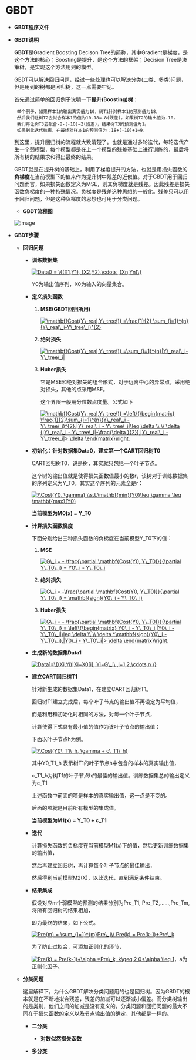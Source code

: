 # GBDT


* **GBDT程序文件**

* **GBDT说明**

   **GBDT**是Gradient Boosting Decison Tree的简称，其中Gradient是梯度，是这个方法的核心；Boosting是提升，是这个方法的框架；Decision Tree是决策树，是实现这个方法用到的模型。

   GBDT可以解决回归问题，经过一些处理也可以解决分类(二类、多类)问题，但是用到的树都是回归树，这一点需要牢记。
  
   首先通过简单的回归例子说明一下**提升(Boosting)树**：

       举个例子，如果样本1的输出真实值为10，树T1针对样本1的预测值为18，
       然后我们让树T2去拟合样本1的值为10-18=-8(残差)。如果树T2的输出值为-10，
       我们再让树T3去拟合-8-(-10)=2(残差)，结果树T3的预测值为1。
       如果到此迭代结束，在最终对样本1的预测值为：18+(-10)+1=9。
  
   到这里，提升回归树的流程就大致清楚了。也就是通过多轮迭代，每轮迭代产生一个弱模型，每个模型都是在上一个模型的残差基础上进行训练的，最后将所有树的结果求和得出最终的结果。
   
   GBDT就是在提升树的基础上，利用了梯度提升的方法，也就是用损失函数的**负梯度**在当前模型下的值来作为提升树中残差的近似值。对于GBDT用于回归问题而言，如果损失函数定义为MSE，则其负梯度就是残差。因此残差是损失函数负梯度的一种特殊情况。负梯度是残差这种思想的一般化。残差只可以用于回归问题，但是这种负梯度的思想也可用于分类问题。
   
    * **GBDT流程图** 
   
   ![image](https://github.com/Anfany/Machine-Learning-for-Beginner-by-Python3/blob/master/Boosting/GBDT/gbdt.png)
   
   
 * **GBDT步骤** 
 
    * **回归问题**
   
       + **训练数据集**
       
         <a href="https://www.codecogs.com/eqnedit.php?latex=Data0&space;=&space;\{(X1,Y1),&space;(X2,Y2),\cdots&space;,(Xn,Yn)\}" target="_blank"><img src="https://latex.codecogs.com/gif.latex?Data0&space;=&space;\{(X1,Y1),&space;(X2,Y2),\cdots&space;,(Xn,Yn)\}" title="Data0 = \{(X1,Y1), (X2,Y2),\cdots ,(Xn,Yn)\}" /></a>
         
         Y0为输出值序列，X0为输入的向量集合。
         
       + **定义损失函数**
       
          1. **MSE(GBDT回归所用)**
          
             <a href="https://www.codecogs.com/eqnedit.php?latex=\mathbf{Cost(Y\_real,Y\_tree\)}&space;=\frac{1}{2}&space;\sum_{i=1}^{n}(Y\_real\_i-Y\_tree\_i)^{2}" target="_blank"><img src="https://latex.codecogs.com/gif.latex?\mathbf{Cost(Y\_real,Y\_tree\)}&space;=\frac{1}{2}&space;\sum_{i=1}^{n}(Y\_real\_i-Y\_tree\_i)^{2}" title="\mathbf{Cost(Y\_real,Y\_tree\)} =\frac{1}{2} \sum_{i=1}^{n}(Y\_real\_i-Y\_tree\_i)^{2}" /></a>
          
          2. **绝对损失**
          
             <a href="https://www.codecogs.com/eqnedit.php?latex=\mathbf{Cost(Y\_real,Y\_tree\)}&space;=\sum_{i=1}^{n}|Y\_real\_i-Y\_tree\_i|" target="_blank"><img src="https://latex.codecogs.com/gif.latex?\mathbf{Cost(Y\_real,Y\_tree\)}&space;=\sum_{i=1}^{n}|Y\_real\_i-Y\_tree\_i|" title="\mathbf{Cost(Y\_real,Y\_tree\)} =\sum_{i=1}^{n}|Y\_real\_i-Y\_tree\_i|" /></a>
          
           3. **Huber损失**
           
              它是MSE和绝对损失的组合形式，对于远离中心的异常点，采用绝对损失，其他的点采用MSE。
              
              这个界限一般用分位数点度量。公式如下
            
               <a href="https://www.codecogs.com/eqnedit.php?latex=\mathbf{Cost(Y\_real,Y\_tree\)}&space;=\left\{\begin{matrix}&space;\frac{1}{2}\sum_{i=1}^{n}(Y\_real\_i&space;-&space;Y\_tree\_i)^{2},|Y\_real\_i&space;-&space;Y\_tree\_i|\leq&space;\delta&space;\\&space;\\&space;\delta&space;(|Y\_real\_i&space;-&space;Y\_tree\_i|-\frac{\delta&space;}{2}),|Y\_real\_i&space;-&space;Y\_tree\_i|>&space;\delta&space;\end{matrix}\right." target="_blank"><img src="https://latex.codecogs.com/gif.latex?\mathbf{Cost(Y\_real,Y\_tree\)}&space;=\left\{\begin{matrix}&space;\frac{1}{2}\sum_{i=1}^{n}(Y\_real\_i&space;-&space;Y\_tree\_i)^{2},|Y\_real\_i&space;-&space;Y\_tree\_i|\leq&space;\delta&space;\\&space;\\&space;\delta&space;(|Y\_real\_i&space;-&space;Y\_tree\_i|-\frac{\delta&space;}{2}),|Y\_real\_i&space;-&space;Y\_tree\_i|>&space;\delta&space;\end{matrix}\right." title="\mathbf{Cost(Y\_real,Y\_tree\)} =\left\{\begin{matrix} \frac{1}{2}\sum_{i=1}^{n}(Y\_real\_i - Y\_tree\_i)^{2},|Y\_real\_i - Y\_tree\_i|\leq \delta \\ \\ \delta (|Y\_real\_i - Y\_tree\_i|-\frac{\delta }{2}),|Y\_real\_i - Y\_tree\_i|> \delta \end{matrix}\right." /></a>
            
       + **初始化：针对数据集Data0，建立第一个CART回归树T0**
       
           CART回归树T0，说是树，其实就只包括一个叶子节点。
           
           这个树的输出值就是使得损失函数值最小的数r，该树对于训练数据集的序列定义为Y_T0，其实这个序列的元素全是r：
           
           <a href="https://www.codecogs.com/eqnedit.php?latex=\\Cost(Y0,&space;\gamma)&space;\\s.t.\mathbf{min}(Y0)\leq&space;\gamma&space;\leq&space;\mathbf{max}(Y0)" target="_blank"><img src="https://latex.codecogs.com/gif.latex?\\Cost(Y0,&space;\gamma)&space;\\s.t.\mathbf{min}(Y0)\leq&space;\gamma&space;\leq&space;\mathbf{max}(Y0)" title="\\Cost(Y0, \gamma) \\s.t.\mathbf{min}(Y0)\leq \gamma \leq \mathbf{max}(Y0)" /></a>
           
           **当前模型为M0(x) = Y_T0**
       
       + **计算损失函数梯度**
       
           下面分别给出三种损失函数的负梯度在当前模型Y_T0下的值：
           
           
           1. **MSE**
           
           
                 <a href="https://www.codecogs.com/eqnedit.php?latex=G\_i&space;=&space;-&space;\frac{\partial&space;\mathbf{Cost(Y0,&space;Y\_T0)}}{\partial&space;Y\_T0\_i}&space;=&space;Y0\_i&space;-&space;Y\_T0\_i" target="_blank"><img src="https://latex.codecogs.com/gif.latex?G\_i&space;=&space;-&space;\frac{\partial&space;\mathbf{Cost(Y0,&space;Y\_T0)}}{\partial&space;Y\_T0\_i}&space;=&space;Y0\_i&space;-&space;Y\_T0\_i" title="G\_i = - \frac{\partial \mathbf{Cost(Y0, Y\_T0)}}{\partial Y\_T0\_i} = Y0\_i - Y\_T0\_i" /></a>
              
           2. **绝对损失**
           
           
                <a href="https://www.codecogs.com/eqnedit.php?latex=G\_i&space;=&space;-\frac{\partial&space;\mathbf{Cost(Y0,&space;Y\_T0)}}{\partial&space;Y\_T0\_i}&space;=&space;\mathbf{sign}(Y0\_i&space;-&space;Y\_T0\_i)" target="_blank"><img src="https://latex.codecogs.com/gif.latex?G\_i&space;=&space;-\frac{\partial&space;\mathbf{Cost(Y0,&space;Y\_T0)}}{\partial&space;Y\_T0\_i}&space;=&space;\mathbf{sign}(Y0\_i&space;-&space;Y\_T0\_i)" title="G\_i = -\frac{\partial \mathbf{Cost(Y0, Y\_T0)}}{\partial Y\_T0\_i} = \mathbf{sign}(Y0\_i - Y\_T0\_i)" /></a>
          
           3. **Huber损失**
           
              
                <a href="https://www.codecogs.com/eqnedit.php?latex=G\_i&space;=&space;-&space;\frac{\partial&space;\mathbf{Cost(Y0,&space;Y\_T0)}}{\partial&space;Y\_T0\_i}&space;=&space;\left\{\begin{matrix}&space;Y0\_i&space;-&space;Y\_T0\_i,|Y0\_i&space;-&space;Y\_T0\_i|\leq&space;\delta&space;\\&space;\\&space;\delta&space;*\mathbf{sign}(Y0\_i&space;-&space;Y\_T0\_i),|Y0\_i&space;-&space;Y\_T0\_i|>&space;\delta&space;\end{matrix}\right." target="_blank"><img src="https://latex.codecogs.com/gif.latex?G\_i&space;=&space;-&space;\frac{\partial&space;\mathbf{Cost(Y0,&space;Y\_T0)}}{\partial&space;Y\_T0\_i}&space;=&space;\left\{\begin{matrix}&space;Y0\_i&space;-&space;Y\_T0\_i,|Y0\_i&space;-&space;Y\_T0\_i|\leq&space;\delta&space;\\&space;\\&space;\delta&space;*\mathbf{sign}(Y0\_i&space;-&space;Y\_T0\_i),|Y0\_i&space;-&space;Y\_T0\_i|>&space;\delta&space;\end{matrix}\right." title="G\_i = - \frac{\partial \mathbf{Cost(Y0, Y\_T0)}}{\partial Y\_T0\_i} = \left\{\begin{matrix} Y0\_i - Y\_T0\_i,|Y0\_i - Y\_T0\_i|\leq \delta \\ \\ \delta *\mathbf{sign}(Y0\_i - Y\_T0\_i),|Y0\_i - Y\_T0\_i|> \delta \end{matrix}\right." /></a>
              
      + **生成新的数据集Data1** 
      
         <a href="https://www.codecogs.com/eqnedit.php?latex=Data1=\{(Xi,Yi)|Xi=X0[i],&space;Yi=G\_i\&space;,i=1,2,\cdots,n&space;\}" target="_blank"><img src="https://latex.codecogs.com/gif.latex?Data1=\{(Xi,Yi)|Xi=X0[i],&space;Yi=G\_i\&space;,i=1,2,\cdots,n&space;\}" title="Data1=\{(Xi,Yi)|Xi=X0[i], Yi=G\_i\ ,i=1,2,\cdots,n \}" /></a>
         
      + **建立CART回归树T1** 
      
        针对新生成的数据集Data1，在建立CART回归树T1。
        
        回归树T1建立完成后，每个叶子节点的输出值不再设定为平均值，
        
        而是利用和初始化时相同的方法，对每一个叶子节点，
        
        计算使得下式具有最小值的值作为该叶子节点的输出值：
        
        下面以叶子节点h为例。
        
        <a href="https://www.codecogs.com/eqnedit.php?latex=\\Cost(Y0\_T1\_h,&space;\gamma&space;&plus;&space;c\_T1\_h)" target="_blank"><img src="https://latex.codecogs.com/gif.latex?\\Cost(Y0\_T1\_h,&space;\gamma&space;&plus;&space;c\_T1\_h)" title="\\Cost(Y0\_T1\_h, \gamma + c\_T1\_h)" /></a>
        
        其中Y0_T1_h 表示树T1的叶子节点h中包含的样本的真实输出值，

        c_T1_h为树T1的叶子节点h的最佳的输出值。训练数据集总的输出定义为c_T1
        
        上述函数中前面的项是样本的真实输出值，这一点是不变的。
        
        后面的项就是目前所有模型的集成值。
        
        **当前模型为M1(x) = Y_T0 + c_T1**
        
      + **迭代** 
        
        计算损失函数的负梯度在当前模型M1(x)下的值，然后更新训练数据集的输出值，
        
        然后再建立回归树，再计算每个叶子节点的最佳输出，
        
        然后得到当前模型M2(X)，以此迭代，直到满足条件结束。
        
        
      + **结果集成** 
      
        假设对应m个弱模型的预测的结果分别为Pre_T1, Pre_T2,……,Pre_Tm,
        将所有回归树的结果相加，
        
        即为最终的结果，如下公式。

        <a href="https://www.codecogs.com/eqnedit.php?latex=Pre(m)&space;=&space;\sum_{j=1}^{m}Pre\_j\\&space;Pre(k)&space;=&space;Pre(k-1)&plus;Pre\_k" target="_blank"><img src="https://latex.codecogs.com/gif.latex?Pre(m)&space;=&space;\sum_{j=1}^{m}Pre\_j\\&space;Pre(k)&space;=&space;Pre(k-1)&plus;Pre\_k" title="Pre(m) = \sum_{j=1}^{m}Pre\_j\\ Pre(k) = Pre(k-1)+Pre\_k" /></a>
        
        为了防止过拟合，可添加正则化的环节，

        <a href="https://www.codecogs.com/eqnedit.php?latex=Pre(k)&space;=&space;Pre(k-1)&plus;\alpha&space;*Pre\_k,&space;k\geq&space;2,0<\alpha&space;\leq&space;1" target="_blank"><img src="https://latex.codecogs.com/gif.latex?Pre(k)&space;=&space;Pre(k-1)&plus;\alpha&space;*Pre\_k,&space;k\geq&space;2,0<\alpha&space;\leq&space;1" title="Pre(k) = Pre(k-1)+\alpha *Pre\_k, k\geq 2,0<\alpha \leq 1" /></a>，a为正则化因子。
        
        
    * **分类问题**
    
       这里解释下，为什么GBDT解决分类问题用的也是回归树。因为GBDT的根本就是在不断地拟合残差，残差的加减可以逐渐减小偏差。而分类树输出的是类别，他们之间的加减是没有意义的。分类问题和回归问题的最大不同在于损失函数的定义以及节点输出值的确定，其他都是一样的。
       
       + **二分类**
       
         + **对数似然损失函数**
         
         
         
         
         
       
       
          
       + **多分类**
         
    
    
    
   
